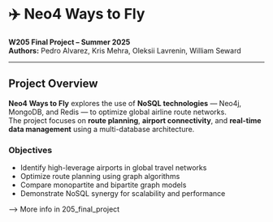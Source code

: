 # ✈️ Neo4 Ways to Fly

**W205 Final Project – Summer 2025**  
**Authors:** Pedro Alvarez, Kris Mehra, Oleksii Lavrenin, William Seward  

---

## Project Overview

**Neo4 Ways to Fly** explores the use of **NoSQL technologies** — Neo4j, MongoDB, and Redis — to optimize global airline route networks.  
The project focuses on **route planning**, **airport connectivity**, and **real-time data management** using a multi-database architecture.

### Objectives
- Identify high-leverage airports in global travel networks  
- Optimize route planning using graph algorithms  
- Compare monopartite and bipartite graph models  
- Demonstrate NoSQL synergy for scalability and performance

--> More info in 205_final_project
